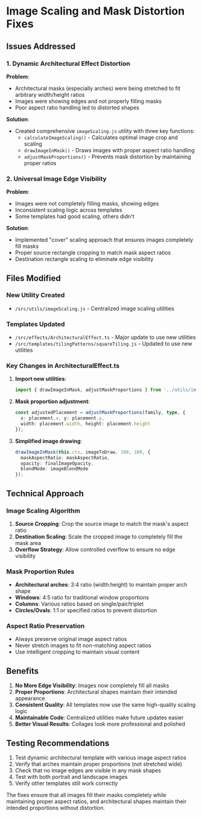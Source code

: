 # Image Scaling and Mask Distortion Fixes

## Issues Addressed

### 1. Dynamic Architectural Effect Distortion
**Problem**: 
- Architectural masks (especially arches) were being stretched to fit arbitrary width/height ratios
- Images were showing edges and not properly filling masks
- Poor aspect ratio handling led to distorted shapes

**Solution**:
- Created comprehensive `imageScaling.js` utility with three key functions:
  - `calculateImageScaling()` - Calculates optimal image crop and scaling
  - `drawImageInMask()` - Draws images with proper aspect ratio handling  
  - `adjustMaskProportions()` - Prevents mask distortion by maintaining proper ratios

### 2. Universal Image Edge Visibility
**Problem**:
- Images were not completely filling masks, showing edges
- Inconsistent scaling logic across templates
- Some templates had good scaling, others didn't

**Solution**:
- Implemented "cover" scaling approach that ensures images completely fill masks
- Proper source rectangle cropping to match mask aspect ratios  
- Destination rectangle scaling to eliminate edge visibility

## Files Modified

### New Utility Created
- `/src/utils/imageScaling.js` - Centralized image scaling utilities

### Templates Updated
- `/src/effects/ArchitecturalEffect.ts` - Major update to use new utilities
- `/src/templates/tilingPatterns/squareTiling.js` - Updated to use new utilities

### Key Changes in ArchitecturalEffect.ts

1. **Import new utilities**:
   ```typescript
   import { drawImageInMask, adjustMaskProportions } from '../utils/imageScaling.js';
   ```

2. **Mask proportion adjustment**:
   ```typescript
   const adjustedPlacement = adjustMaskProportions(family, type, {
     x: placement.x, y: placement.y, 
     width: placement.width, height: placement.height
   });
   ```

3. **Simplified image drawing**:
   ```typescript
   drawImageInMask(this.ctx, imageToDraw, 100, 100, {
     maskAspectRatio: maskAspectRatio,
     opacity: finalImageOpacity,
     blendMode: imageBlendMode
   });
   ```

## Technical Approach

### Image Scaling Algorithm
1. **Source Cropping**: Crop the source image to match the mask's aspect ratio
2. **Destination Scaling**: Scale the cropped image to completely fill the mask area
3. **Overflow Strategy**: Allow controlled overflow to ensure no edge visibility

### Mask Proportion Rules
- **Architectural arches**: 3:4 ratio (width:height) to maintain proper arch shape
- **Windows**: 4:5 ratio for traditional window proportions  
- **Columns**: Various ratios based on single/pair/triplet
- **Circles/Ovals**: 1:1 or specified ratios to prevent distortion

### Aspect Ratio Preservation
- Always preserve original image aspect ratios
- Never stretch images to fit non-matching aspect ratios
- Use intelligent cropping to maintain visual content

## Benefits

1. **No More Edge Visibility**: Images now completely fill all masks
2. **Proper Proportions**: Architectural shapes maintain their intended appearance
3. **Consistent Quality**: All templates now use the same high-quality scaling logic
4. **Maintainable Code**: Centralized utilities make future updates easier
5. **Better Visual Results**: Collages look more professional and polished

## Testing Recommendations

1. Test dynamic architectural template with various image aspect ratios
2. Verify that arches maintain proper proportions (not stretched wide)
3. Check that no image edges are visible in any mask shapes
4. Test with both portrait and landscape images
5. Verify other templates still work correctly

The fixes ensure that all images fill their masks completely while maintaining proper aspect ratios, and architectural shapes maintain their intended proportions without distortion.
